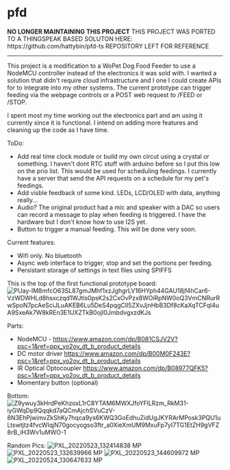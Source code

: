 # pfd
<b>
NO LONGER MAINTAINING THIS PROJECT</B>
THIS PROJECT WAS PORTED TO A THINGSPEAK BASED SOLUTON HERE: https://github.com/hattybin/pfd-ts
REPOSITORY LEFT FOR REFERENCE

-------------------------------------------

This project is a modification to a WoPet Dog Food Feeder to use a NodeMCU controller instead of the electronics it was sold with. I wanted a solution that didn't require cloud infrastructure and I one I could create APIs for to integrate into my other systems. The current prototype can trigger feeding via the webpage controls or a POST web request to /FEED or /STOP. 

I spent most my time working out the electronics part and am using it currently since it is functional. I intend on adding more features and cleaning up the code as I have time.

ToDo:
- Add real time clock module or build my own circut using a crystal or something. I haven't dont RTC stuff with arduino before so I put this low on the prio list. This would be used for scheduling feedings. I currently have a server that send the API requests on a schedule for my pet's feedings.
- Add visble feedback of some kind. LEDs, LCD/OLED with data, anything really...
- Audio? The original product had a mic and speaker with a DAC so users can record a message to play when feeding is triggered. I have the hardware but I don't know how to use I2S yet.
- Button to trigger a manual feeding. This will be done very soon.

Current features:
- Wifi only. No bluetooth
- Async web interface to trigger, stop and set the portions per feeding.
- Persistant storage of settings in text files using SPIFFS


This is the top of the first functional prototype board:
![PUay-lM8mfcO63SL87gmJMhf1xzJghgrLV16HYph44GAU18jf4hCar6-VzWDWHLd8hsxczqd1WJtls0psK2s2CxOvPzx8WOiRpNW0oQ3VmCNRurRwSpoN7pcAeSciJLuAKEB6Lu5DeS4pqgClI5ZXvJjnHbB3Df8cKaXqTCFqI4uA9SxeAk7W8kREn3E1UXZTkB0ojI0JmbdvgxzdKJs](https://user-images.githubusercontent.com/1077409/171032943-e9226edb-5be9-43f2-90cb-4f0de112f5b2.jpg)

Parts:
- NodeMCU - https://www.amazon.com/dp/B081CSJV2V?psc=1&ref=ppx_yo2ov_dt_b_product_details
- DC motor driver https://www.amazon.com/dp/B00M0F243E?psc=1&ref=ppx_yo2ov_dt_b_product_details
- IR Optical Optocoupler https://www.amazon.com/dp/B08977QFK5?psc=1&ref=ppx_yo2ov_dt_b_product_details
- Momentary button (optional)

Bottom:
![Z9ywuy3kHrdPeKhzoxL1rC8YTAM6MWXJfoYFlLRzm_RkM31-iyGWqDp9Qqqkd7aQCmAjchSVuCzV-8N3EhPjwimvZkShKy7hqca9ys6KWQ3GoEdhuZidUgJKYRArMPosk3PQU1uLtswtjtz4fvcWIqjN70gocyogso3ftr_a0XieXmUM9MxuFp7yI7TG1EtZH9gVFZ8rB_iH3Wv1uMWO-1](https://user-images.githubusercontent.com/1077409/171032948-da46ad8c-0c31-4596-a360-1879a1496494.jpg)


Random Pics:
![PXL_20220523_132414838 MP](https://user-images.githubusercontent.com/1077409/171032620-b92123c2-a12f-4015-9e71-e9980705a676.jpg)
![PXL_20220523_132639966 MP](https://user-images.githubusercontent.com/1077409/171032635-8f7b5389-fed1-4e86-a084-4d524749a1a0.jpg)
![PXL_20220523_144609972 MP](https://user-images.githubusercontent.com/1077409/171032647-5fcebbba-901e-4026-ae42-9af6e2ccc906.jpg)
![PXL_20220524_130647633 MP](https://user-images.githubusercontent.com/1077409/171032649-b4ad3c5d-2d7f-433e-85a0-667fb107ad0c.jpg)


